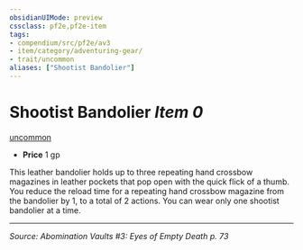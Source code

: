 ```yaml
---
obsidianUIMode: preview
cssclass: pf2e,pf2e-item
tags:
- compendium/src/pf2e/av3
- item/category/adventuring-gear/
- trait/uncommon
aliases: ["Shootist Bandolier"]
---
```

# Shootist Bandolier *Item 0*  
[uncommon](uncommon.md "Uncommon Rarity Trait")  

- **Price** 1 gp

This leather bandolier holds up to three repeating hand crossbow magazines in leather pockets that pop open with the quick flick of a thumb. You reduce the reload time for a repeating hand crossbow magazine from the bandolier by 1, to a total of 2 actions. You can wear only one shootist bandolier at a time.


---
*Source: Abomination Vaults #3: Eyes of Empty Death p. 73*